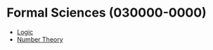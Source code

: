 # Formal Sciences (030000-0000)

- [Logic](03010000-0000-logic.md)
- [Number Theory](030100-0000-number_theory.md)